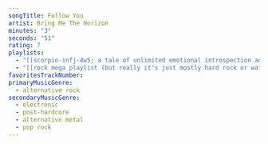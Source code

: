 ```yaml
---
songTitle: Follow You
artist: Bring Me The Horizon
minutes: "3"
seconds: "51"
rating: 7
playlists:
  - "[[scorpio-infj-4w5; a tale of unlimited emotional introspection and arcane bullshit]]"
  - "[[rock mega playlist (but really it's just mostly hard rock or watered down metal)]]"
favoritesTrackNumber:
primaryMusicGenre:
  - alternative rock
secondaryMusicGenre:
  - electronic
  - post-hardcore
  - alternative metal
  - pop rock
---
```

